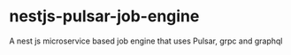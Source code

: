 # nestjs-pulsar-job-engine
A nest js microservice based job engine that uses Pulsar, grpc and graphql
